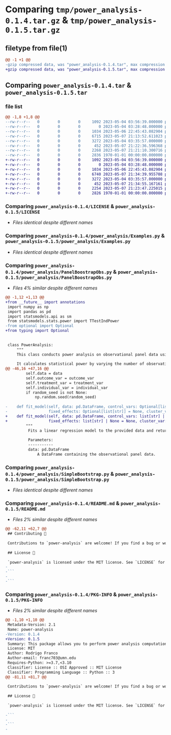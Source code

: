 # Comparing `tmp/power_analysis-0.1.4.tar.gz` & `tmp/power_analysis-0.1.5.tar.gz`

## filetype from file(1)

```diff
@@ -1 +1 @@
-gzip compressed data, was "power_analysis-0.1.4.tar", max compression
+gzip compressed data, was "power_analysis-0.1.5.tar", max compression
```

## Comparing `power_analysis-0.1.4.tar` & `power_analysis-0.1.5.tar`

### file list

```diff
@@ -1,8 +1,8 @@
--rw-r--r--   0        0        0     1092 2023-05-04 03:56:39.000000 power_analysis-0.1.4/LICENSE
--rw-r--r--   0        0        0        0 2023-05-04 03:28:48.000000 power_analysis-0.1.4/power_analysis/__init__.py
--rw-r--r--   0        0        0     1034 2023-05-06 22:45:43.082904 power_analysis-0.1.4/power_analysis/Examples.py
--rw-r--r--   0        0        0     6715 2023-05-07 21:13:52.611023 power_analysis-0.1.4/power_analysis/PanelBoostrapObs.py
--rw-r--r--   0        0        0     3272 2023-05-04 03:35:57.000000 power_analysis-0.1.4/power_analysis/SimpleBootstrap.py
--rw-r--r--   0        0        0      452 2023-05-07 21:22:36.596368 power_analysis-0.1.4/pyproject.toml
--rw-r--r--   0        0        0     2268 2023-05-07 21:21:10.300716 power_analysis-0.1.4/README.md
--rw-r--r--   0        0        0     2836 1970-01-01 00:00:00.000000 power_analysis-0.1.4/PKG-INFO
+-rw-r--r--   0        0        0     1092 2023-05-04 03:56:39.000000 power_analysis-0.1.5/LICENSE
+-rw-r--r--   0        0        0        0 2023-05-04 03:28:48.000000 power_analysis-0.1.5/power_analysis/__init__.py
+-rw-r--r--   0        0        0     1034 2023-05-06 22:45:43.082904 power_analysis-0.1.5/power_analysis/Examples.py
+-rw-r--r--   0        0        0     6740 2023-05-07 21:34:39.955708 power_analysis-0.1.5/power_analysis/PanelBoostrapObs.py
+-rw-r--r--   0        0        0     3272 2023-05-04 03:35:57.000000 power_analysis-0.1.5/power_analysis/SimpleBootstrap.py
+-rw-r--r--   0        0        0      452 2023-05-07 21:34:55.167161 power_analysis-0.1.5/pyproject.toml
+-rw-r--r--   0        0        0     2254 2023-05-07 21:23:47.225015 power_analysis-0.1.5/README.md
+-rw-r--r--   0        0        0     2826 1970-01-01 00:00:00.000000 power_analysis-0.1.5/PKG-INFO
```

### Comparing `power_analysis-0.1.4/LICENSE` & `power_analysis-0.1.5/LICENSE`

 * *Files identical despite different names*

### Comparing `power_analysis-0.1.4/power_analysis/Examples.py` & `power_analysis-0.1.5/power_analysis/Examples.py`

 * *Files identical despite different names*

### Comparing `power_analysis-0.1.4/power_analysis/PanelBoostrapObs.py` & `power_analysis-0.1.5/power_analysis/PanelBoostrapObs.py`

 * *Files 4% similar despite different names*

```diff
@@ -1,12 +1,13 @@
+from __future__ import annotations
 import numpy as np
 import pandas as pd
 import statsmodels.api as sm
 from statsmodels.stats.power import TTestIndPower
-from optional import Optional
+from typing import Optional
 
 
 class PowerAnalysis:
     """
     This class conducts power analysis on observational panel data using a clustered bootstrap method.
 
     It calculates statistical power by varying the number of observations (N) and effect sizes.
@@ -46,16 +47,16 @@
         self.data = data
         self.outcome_var = outcome_var
         self.treatment_var = treatment_var
         self.individual_var = individual_var
         if random_seed is not None:
             np.random.seed(random_seed)
 
-    def fit_model(self, data: pd.DataFrame, control_vars: Optional[list[str]] = None,
-                  fixed_effects: Optional[list[str]] = None, cluster_var: Optional[str] = None) -> tuple[float, float]:
+    def fit_model(self, data: pd.DataFrame, control_vars: list[str] | None = None,
+                  fixed_effects: list[str] | None = None, cluster_var: str | None = None) -> tuple[float, float]:
         """
          Fits a linear regression model to the provided data and returns the treatment effect and p-value.
 
          Parameters:
          -----------
          data: pd.DataFrame
              A DataFrame containing the observational panel data.
```

### Comparing `power_analysis-0.1.4/power_analysis/SimpleBootstrap.py` & `power_analysis-0.1.5/power_analysis/SimpleBootstrap.py`

 * *Files identical despite different names*

### Comparing `power_analysis-0.1.4/README.md` & `power_analysis-0.1.5/README.md`

 * *Files 2% similar despite different names*

```diff
@@ -62,11 +62,7 @@
 ## Contributing 🤝
 
 Contributions to `power-analysis` are welcome! If you find a bug or would like to suggest a new feature, please open an issue on GitHub.
 
 ## License 📜
 
 `power-analysis` is licensed under the MIT license. See `LICENSE` for more information.
-
-```
-
-```
```

### Comparing `power_analysis-0.1.4/PKG-INFO` & `power_analysis-0.1.5/PKG-INFO`

 * *Files 2% similar despite different names*

```diff
@@ -1,10 +1,10 @@
 Metadata-Version: 2.1
 Name: power-analysis
-Version: 0.1.4
+Version: 0.1.5
 Summary: This package allows you to perform power analysis computations
 License: MIT
 Author: Rodrigo Franco
 Author-email: franc703@umn.edu
 Requires-Python: >=3.7,<3.10
 Classifier: License :: OSI Approved :: MIT License
 Classifier: Programming Language :: Python :: 3
@@ -81,11 +81,7 @@
 
 Contributions to `power-analysis` are welcome! If you find a bug or would like to suggest a new feature, please open an issue on GitHub.
 
 ## License 📜
 
 `power-analysis` is licensed under the MIT license. See `LICENSE` for more information.
 
-```
-
-```
-
```

